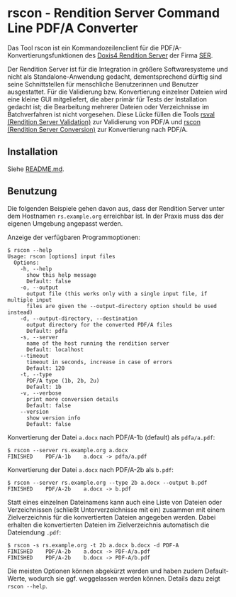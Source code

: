 # rscon - Rendition Server Command Line PDF/A Converter

Das Tool rscon ist ein Kommandozeilenclient für die
PDF/A-Konvertierungsfunktionen des [Doxis4 Rendition Server][rs] der Firma
[SER][ser].

Der Rendition Server ist für die Integration in größere Softwaresysteme und
nicht als Standalone-Anwendung gedacht, dementsprechend dürftig sind seine
Schnittstellen für menschliche Benutzerinnen und Benutzer ausgestattet. Für die
Validierung bzw. Konvertierung einzelner Dateien wird eine kleine GUI
mitgeliefert, die aber primär für Tests der Installation gedacht ist; die
Bearbeitung mehrerer Dateien oder Verzeichnisse im Batchverfahren ist nicht
vorgesehen. Diese Lücke füllen die Tools [rsval (Rendition Server
Validation)][rsval] zur Validierung von PDF/A und [rscon (Rendition Server
Conversion)][rscon] zur Konvertierung nach PDF/A.

[ser]: https://www.sergroup.com/
[rs]: https://web.archive.org/web/20181122130019/http://www.ser-solutions.com/media-library/overview/medien/server-side-format-conversion-doxis4-rendition-server.html
[rsval]: http://example.org/TODO
[rscon]: http://example.org/TODO

## Installation

Siehe [README.md](README.md).

## Benutzung

Die folgenden Beispiele gehen davon aus, dass der Rendition Server unter dem
Hostnamen `rs.example.org` erreichbar ist. In der Praxis muss das der eigenen
Umgebung angepasst werden.

Anzeige der verfügbaren Programmoptionen:

~~~console
$ rscon --help
Usage: rscon [options] input files
  Options:
    -h, --help
      show this help message
      Default: false
    -o, --output
      output file (this works only with a single input file, if multiple input
      files are given the --output-directory option should be used instead)
    -d, --output-directory, --destination
      output directory for the converted PDF/A files
      Default: pdfa
    -s, --server
      name of the host running the rendition server
      Default: localhost
    --timeout
      timeout in seconds, increase in case of errors
      Default: 120
    -t, --type
      PDF/A type (1b, 2b, 2u)
      Default: 1b
    -v, --verbose
      print more conversion details
      Default: false
    --version
      show version info
      Default: false
~~~

Konvertierung der Datei `a.docx` nach PDF/A-1b (default) als `pdfa/a.pdf`:

~~~console
$ rscon --server rs.example.org a.docx
FINISHED    PDF/A-1b    a.docx -> pdfa/a.pdf
~~~

Konvertierung der Datei `a.docx` nach PDF/A-2b als `b.pdf`:

~~~console
$ rscon --server rs.example.org --type 2b a.docx --output b.pdf
FINISHED    PDF/A-2b    a.docx -> b.pdf
~~~

Statt eines einzelnen Dateinamens kann auch eine Liste von Dateien oder
Verzeichnissen (schließt Unterverzeichnisse mit ein) zusammen mit einem
Zielverzeichnis für die konvertierten Dateien angegeben werden. Dabei erhalten
die konvertierten Dateien im Zielverzeichnis automatisch die Dateiendung `.pdf`:

~~~console
$ rscon -s rs.example.org -t 2b a.docx b.docx -d PDF-A
FINISHED    PDF/A-2b    a.docx -> PDF-A/a.pdf
FINISHED    PDF/A-2b    b.docx -> PDF-A/b.pdf
~~~

Die meisten Optionen können abgekürzt werden und haben zudem Default-Werte,
wodurch sie ggf. weggelassen werden können. Details dazu zeigt `rscon --help`.

